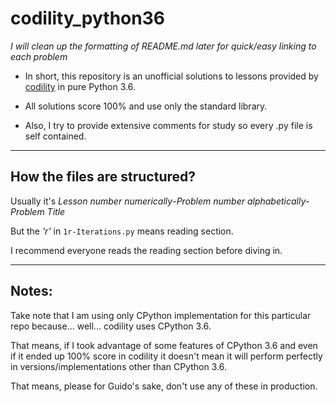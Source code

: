 # codility_python36

*I will clean up the formatting of README.md later for quick/easy linking to each problem*

* In short, this repository is an unofficial solutions to lessons provided by
[codility](https://app.codility.com/programmers/lessons) in pure Python 3.6.

* All solutions score 100% and use only the standard library.

* Also, I try to provide extensive comments for study so every .py file is self contained.

---

## How the files are structured?

Usually it's *Lesson number numerically*-*Problem number alphabetically*-*Problem Title*

But the *'r'* in `1r-Iterations.py` means reading section.

I recommend everyone reads the reading section before diving in.

---

## Notes:

Take note that I am using only CPython implementation for this particular repo
because... well... codility uses CPython 3.6.

That means, if I took advantage of some features of CPython 3.6 and
even if it ended up 100% score in codility it doesn't mean it will perform
perfectly in versions/implementations other than CPython 3.6.

That means, please for Guido's sake, don't use any of these in production.
